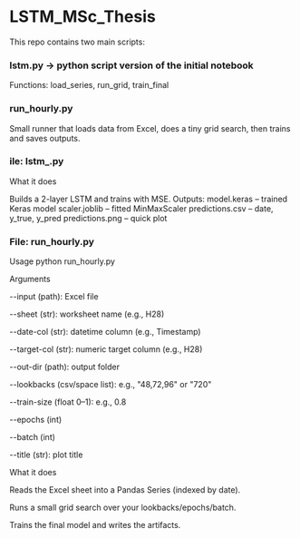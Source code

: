 # LSTM_MSc_Thesis
This repo contains two main scripts:
### lstm.py -> python script version of the initial notebook
Functions: load_series, run_grid, train_final
### run_hourly.py
Small runner that loads data from Excel, does a tiny grid search, then trains and saves outputs.
### ile: lstm_.py
What it does

Builds a 2-layer LSTM and trains with MSE.
Outputs:
model.keras – trained Keras model
scaler.joblib – fitted MinMaxScaler
predictions.csv – date, y_true, y_pred
predictions.png – quick plot
### File: run_hourly.py
Usage
python run_hourly.py 

Arguments

--input (path): Excel file

--sheet (str): worksheet name (e.g., H28)

--date-col (str): datetime column (e.g., Timestamp)

--target-col (str): numeric target column (e.g., H28)

--out-dir (path): output folder

--lookbacks (csv/space list): e.g., "48,72,96" or "720"

--train-size (float 0–1): e.g., 0.8

--epochs (int)

--batch (int)

--title (str): plot title

What it does

Reads the Excel sheet into a Pandas Series (indexed by date).

Runs a small grid search over your lookbacks/epochs/batch.

Trains the final model and writes the artifacts.
